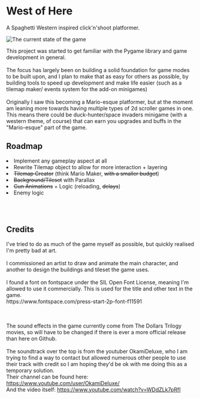 <h1>West of Here</h1>
A Spaghetti Western inspired click'n'shoot platformer.

![The current state of the game](https://i.imgur.com/HV5F9hz.png)

This project was started to get familiar with the Pygame library and game development in general. 
<br><br>
The focus has largely been on building a solid foundation for game modes to be built upon, and I plan to make that
as easy for others as possible, by building tools to speed up development and make life easier (such as a tilemap maker/
events system for the add-on minigames)
<br><br>
Originally I saw this becoming a Mario-esque platformer, but at the moment am leaning more towards having
multiple types of 2d scroller games in one. This means there could be duck-hunter/space invaders minigame
(with a western theme, of course) that can earn you upgrades and buffs in the "Mario-esque" part of the game.



<h2>Roadmap</h2>
<li>Implement any gameplay aspect at all</li>
<li>Rewrite Tilemap object to allow for more interaction + layering</li>
<li><del>Tilemap Creator</del> (think Mario Maker, <del>with a smaller budget</del>)</li>
<li><del>Background/Tileset</del> with Parallax</li>
<li><del>Gun Animations</del> + Logic (reloading, <del>delays</del>)</li>
<li>Enemy logic</li>

<br><br>
<h2>Credits</h2>
I've tried to do as much of the game myself as possible, but quickly realised I'm pretty bad at art.<br><br>
I commissioned an artist to draw and animate the main character, and another to design the buildings and
tileset the game uses. 
<br><br>
I found a font on fontspace under the SIL Open Font License, meaning I'm allowed to use it commercially.
This is used for the title and other text in the game.<br>
https://www.fontspace.com/press-start-2p-font-f11591

<br><br>
The sound effects in the game currently come from The Dollars Trilogy movies, so will have to be changed
if there is ever a more official release than here on Github.
<br><br>
The soundtrack over the top is from the youtuber OkamiDeluxe, who I am trying to find a way to contact but
allowed numerous other people to use their track with credit so I am hoping they'd be ok with me doing this
as a temporary solution. 
<br>
Their channel can be found here: https://www.youtube.com/user/OkamiDeluxe/<br>
And the video itself: https://www.youtube.com/watch?v=WDdZLk7pRfI